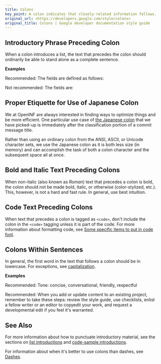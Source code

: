 ```yaml
---
title: Colons
key_point: A colon indicates that closely-related information follows.
original_url: <https://developers.google.com/style/colons>
original_title: Colons | Google developer documentation style guide
---
```


<section id="phrase-preceding-colon">

## Introductory Phrase Preceding Colon

When a colon introduces a list, the text that precedes the colon should
ordinarily be able to stand alone as a complete sentence.

<strong>Examples</strong>

<p class="example">
  <span class="compare-better">Recommended:</span> The fields are defined as
  follows:
</p>
<p class="example">
  <span class="compare-worse">Not recommended:</span> The fields are:
</p>

</section>

<section id="usage-of-japanese-colon" markdown="1">

## Proper Etiquette for Use of Japanese Colon

We at OpenINF are always interested in finding ways to optimize things and be
more efficient. One particular use case of [the Japanese colon][] that we have
picked-up is immediately after the classification portion of a commit message
title.

Rather than using an ordinary colon from the ANSI, ASCII, or Unicode character sets, we
use the Japanese colon as it is both less size (in memory) and can accomplish
the task of both a colon character and the subsequent space all at once.

</section>

<section id="bold-text-preceding-colon" markdown="1">

## Bold and Italic Text Preceding Colons

When non-italic (also known as _Roman_) text that precedes a colon is bold, the
colon should not be made bold, italic, or otherwise (color-stylized, etc.).
This, however, is not a hard and fast rule. In general, use best intuition.

</section>

<section id="code-text-preceding-colon" markdown="1">

## Code Text Preceding Colons

When text that precedes a colon is tagged as `<code>`, don't include the colon
in the `<code>` tagging unless it is part of the code. For more information
about formatting code, see [Some specific items to put in code font][].

</section>

<section id="colon-in-sentence" markdown="1">

## Colons Within Sentences

In general, the first word in the text that follows a colon should be in
lowercase. For exceptions, see [capitalization][].

<strong>Examples</strong>

<p class="example">
  <span class="compare-better">Recommended:</span> Tone: concise,
  conversational, friendly, respectful
</p>
<p class="example">
  <span class="compare-better">Recommended:</span> When you add or update
  content to an existing project, remember to take these steps: review the style
  guide, use checklists, enlist a fellow writer or an editor to copyedit your
  work, and request a developmental edit if you feel it's warranted.
</p>

</section>

## See Also

For more information about how to punctuate introductory material, see the
sections on [list introductions][] and [code-sample introductions][].

For information about when it's better to use colons than dashes, see
[Dashes][].

<!-- LINK DEFINITION LABELS - START -->

[Some specific items to put in code font]:
  ./code-in-text.md#some-specific-items-to-put-in-code-font
[capitalization]: ./capitalization.md
[list introductions]: ./lists.md#intros
[code-sample introductions]: ./code-samples.md#intros
[Dashes]: ./dashes.md#colons
[the Japanese colon]: https://wikipedia.org/wiki/Japanese_punctuation#Colon

<!-- LINK DEFINITION LABELS - END -->
